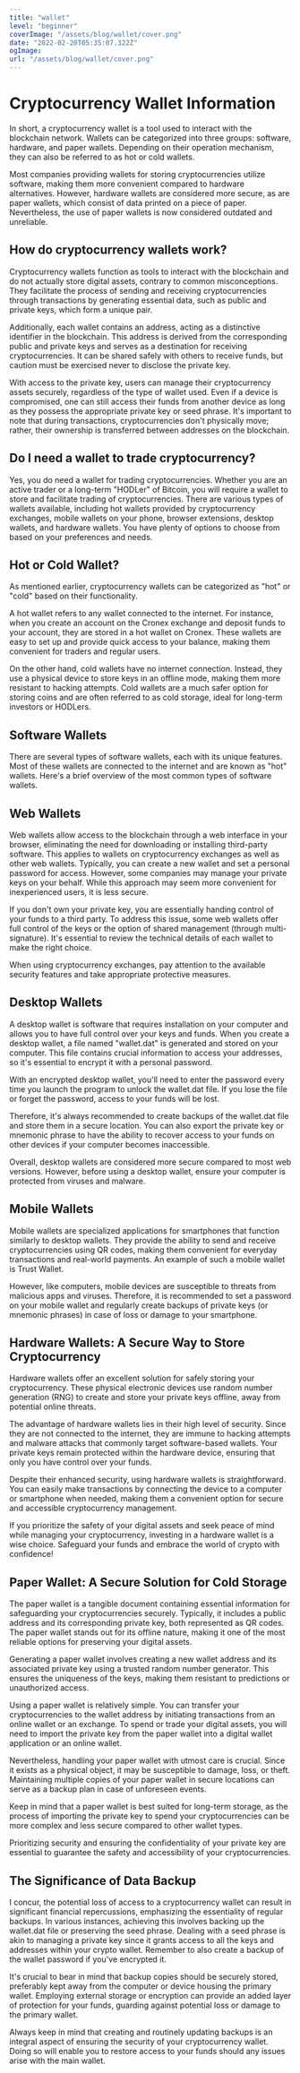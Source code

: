 ```yaml
---
title: "wallet"
level: "beginner"
coverImage: "/assets/blog/wallet/cover.png"
date: "2022-02-20T05:35:07.322Z"
ogImage:
url: "/assets/blog/wallet/cover.png"
---
```


# Cryptocurrency Wallet Information

In short, a cryptocurrency wallet is a tool used to interact with the blockchain network. Wallets can be categorized into three groups: software, hardware, and paper wallets. Depending on their operation mechanism, they can also be referred to as hot or cold wallets.

Most companies providing wallets for storing cryptocurrencies utilize software, making them more convenient compared to hardware alternatives. However, hardware wallets are considered more secure, as are paper wallets, which consist of data printed on a piece of paper. Nevertheless, the use of paper wallets is now considered outdated and unreliable.

## How do cryptocurrency wallets work?

Cryptocurrency wallets function as tools to interact with the blockchain and do not actually store digital assets, contrary to common misconceptions. They facilitate the process of sending and receiving cryptocurrencies through transactions by generating essential data, such as public and private keys, which form a unique pair.

Additionally, each wallet contains an address, acting as a distinctive identifier in the blockchain. This address is derived from the corresponding public and private keys and serves as a destination for receiving cryptocurrencies. It can be shared safely with others to receive funds, but caution must be exercised never to disclose the private key.

With access to the private key, users can manage their cryptocurrency assets securely, regardless of the type of wallet used. Even if a device is compromised, one can still access their funds from another device as long as they possess the appropriate private key or seed phrase. It's important to note that during transactions, cryptocurrencies don't physically move; rather, their ownership is transferred between addresses on the blockchain.

## Do I need a wallet to trade cryptocurrency?

Yes, you do need a wallet for trading cryptocurrencies. Whether you are an active trader or a long-term "HODLer" of Bitcoin, you will require a wallet to store and facilitate trading of cryptocurrencies. There are various types of wallets available, including hot wallets provided by cryptocurrency exchanges, mobile wallets on your phone, browser extensions, desktop wallets, and hardware wallets. You have plenty of options to choose from based on your preferences and needs.

## Hot or Cold Wallet?

As mentioned earlier, cryptocurrency wallets can be categorized as "hot" or "cold" based on their functionality.

A hot wallet refers to any wallet connected to the internet. For instance, when you create an account on the Cronex exchange and deposit funds to your account, they are stored in a hot wallet on Cronex. These wallets are easy to set up and provide quick access to your balance, making them convenient for traders and regular users.

On the other hand, cold wallets have no internet connection. Instead, they use a physical device to store keys in an offline mode, making them more resistant to hacking attempts. Cold wallets are a much safer option for storing coins and are often referred to as cold storage, ideal for long-term investors or HODLers.

## Software Wallets

There are several types of software wallets, each with its unique features. Most of these wallets are connected to the internet and are known as "hot" wallets. Here's a brief overview of the most common types of software wallets.

## Web Wallets

Web wallets allow access to the blockchain through a web interface in your browser, eliminating the need for downloading or installing third-party software. This applies to wallets on cryptocurrency exchanges as well as other web wallets. Typically, you can create a new wallet and set a personal password for access. However, some companies may manage your private keys on your behalf. While this approach may seem more convenient for inexperienced users, it is less secure.

If you don't own your private key, you are essentially handing control of your funds to a third party. To address this issue, some web wallets offer full control of the keys or the option of shared management (through multi-signature). It's essential to review the technical details of each wallet to make the right choice.

When using cryptocurrency exchanges, pay attention to the available security features and take appropriate protective measures.

## Desktop Wallets

A desktop wallet is software that requires installation on your computer and allows you to have full control over your keys and funds. When you create a desktop wallet, a file named "wallet.dat" is generated and stored on your computer. This file contains crucial information to access your addresses, so it's essential to encrypt it with a personal password.

With an encrypted desktop wallet, you'll need to enter the password every time you launch the program to unlock the wallet.dat file. If you lose the file or forget the password, access to your funds will be lost.

Therefore, it's always recommended to create backups of the wallet.dat file and store them in a secure location. You can also export the private key or mnemonic phrase to have the ability to recover access to your funds on other devices if your computer becomes inaccessible.

Overall, desktop wallets are considered more secure compared to most web versions. However, before using a desktop wallet, ensure your computer is protected from viruses and malware.

## Mobile Wallets

Mobile wallets are specialized applications for smartphones that function similarly to desktop wallets. They provide the ability to send and receive cryptocurrencies using QR codes, making them convenient for everyday transactions and real-world payments. An example of such a mobile wallet is Trust Wallet.

However, like computers, mobile devices are susceptible to threats from malicious apps and viruses. Therefore, it is recommended to set a password on your mobile wallet and regularly create backups of private keys (or mnemonic phrases) in case of loss or damage to your smartphone.

## Hardware Wallets: A Secure Way to Store Cryptocurrency

Hardware wallets offer an excellent solution for safely storing your cryptocurrency. These physical electronic devices use random number generation (RNG) to create and store your private keys offline, away from potential online threats.

The advantage of hardware wallets lies in their high level of security. Since they are not connected to the internet, they are immune to hacking attempts and malware attacks that commonly target software-based wallets. Your private keys remain protected within the hardware device, ensuring that only you have control over your funds.

Despite their enhanced security, using hardware wallets is straightforward. You can easily make transactions by connecting the device to a computer or smartphone when needed, making them a convenient option for secure and accessible cryptocurrency management.

If you prioritize the safety of your digital assets and seek peace of mind while managing your cryptocurrency, investing in a hardware wallet is a wise choice. Safeguard your funds and embrace the world of crypto with confidence!

## Paper Wallet: A Secure Solution for Cold Storage

The paper wallet is a tangible document containing essential information for safeguarding your cryptocurrencies securely. Typically, it includes a public address and its corresponding private key, both represented as QR codes. The paper wallet stands out for its offline nature, making it one of the most reliable options for preserving your digital assets.

Generating a paper wallet involves creating a new wallet address and its associated private key using a trusted random number generator. This ensures the uniqueness of the keys, making them resistant to predictions or unauthorized access.

Using a paper wallet is relatively simple. You can transfer your cryptocurrencies to the wallet address by initiating transactions from an online wallet or an exchange. To spend or trade your digital assets, you will need to import the private key from the paper wallet into a digital wallet application or an online wallet.

Nevertheless, handling your paper wallet with utmost care is crucial. Since it exists as a physical object, it may be susceptible to damage, loss, or theft. Maintaining multiple copies of your paper wallet in secure locations can serve as a backup plan in case of unforeseen events.

Keep in mind that a paper wallet is best suited for long-term storage, as the process of importing the private key to spend your cryptocurrencies can be more complex and less secure compared to other wallet types.

Prioritizing security and ensuring the confidentiality of your private key are essential to guarantee the safety and accessibility of your cryptocurrencies.

## The Significance of Data Backup

I concur, the potential loss of access to a cryptocurrency wallet can result in significant financial repercussions, emphasizing the essentiality of regular backups. In various instances, achieving this involves backing up the wallet.dat file or preserving the seed phrase. Dealing with a seed phrase is akin to managing a private key since it grants access to all the keys and addresses within your crypto wallet. Remember to also create a backup of the wallet password if you've encrypted it.

It's crucial to bear in mind that backup copies should be securely stored, preferably kept away from the computer or device housing the primary wallet. Employing external storage or encryption can provide an added layer of protection for your funds, guarding against potential loss or damage to the primary wallet.

Always keep in mind that creating and routinely updating backups is an integral aspect of ensuring the security of your cryptocurrency wallet. Doing so will enable you to restore access to your funds should any issues arise with the main wallet.


<!--stackedit_data:
eyJoaXN0b3J5IjpbMTkzNzgyNDMzNSwtNzAzMDY4MDA5XX0=
-->